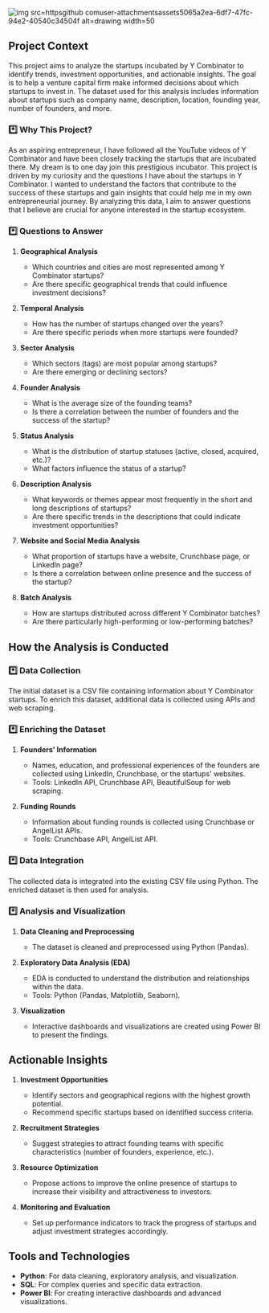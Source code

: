 ![img src=httpsgithub comuser-attachmentsassets5065a2ea-6df7-47fc-94e2-40540c34504f alt=drawing width=50](https://github.com/user-attachments/assets/5db60983-0b36-4806-8c13-e34793ce7b24)


## Project Context

This project aims to analyze the startups incubated by Y Combinator to identify trends, investment opportunities, and actionable insights. The goal is to help a venture capital firm make informed decisions about which startups to invest in. The dataset used for this analysis includes information about startups such as company name, description, location, founding year, number of founders, and more.

### *️⃣ Why This Project?

As an aspiring entrepreneur, I have followed all the YouTube videos of Y Combinator and have been closely tracking the startups that are incubated there. My dream is to one day join this prestigious incubator. This project is driven by my curiosity and the questions I have about the startups in Y Combinator. I wanted to understand the factors that contribute to the success of these startups and gain insights that could help me in my own entrepreneurial journey. By analyzing this data, I aim to answer questions that I believe are crucial for anyone interested in the startup ecosystem.

### *️⃣ Questions to Answer

1. **Geographical Analysis**
   - Which countries and cities are most represented among Y Combinator startups?
   - Are there specific geographical trends that could influence investment decisions?

2. **Temporal Analysis**
   - How has the number of startups changed over the years?
   - Are there specific periods when more startups were founded?

3. **Sector Analysis**
   - Which sectors (tags) are most popular among startups?
   - Are there emerging or declining sectors?

4. **Founder Analysis**
   - What is the average size of the founding teams?
   - Is there a correlation between the number of founders and the success of the startup?

5. **Status Analysis**
   - What is the distribution of startup statuses (active, closed, acquired, etc.)?
   - What factors influence the status of a startup?

6. **Description Analysis**
   - What keywords or themes appear most frequently in the short and long descriptions of startups?
   - Are there specific trends in the descriptions that could indicate investment opportunities?

7. **Website and Social Media Analysis**
   - What proportion of startups have a website, Crunchbase page, or LinkedIn page?
   - Is there a correlation between online presence and the success of the startup?

8. **Batch Analysis**
   - How are startups distributed across different Y Combinator batches?
   - Are there particularly high-performing or low-performing batches?

## How the Analysis is Conducted

### *️⃣ Data Collection

The initial dataset is a CSV file containing information about Y Combinator startups. To enrich this dataset, additional data is collected using APIs and web scraping.

### *️⃣ Enriching the Dataset

1. **Founders' Information**
   - Names, education, and professional experiences of the founders are collected using LinkedIn, Crunchbase, or the startups' websites.
   - Tools: LinkedIn API, Crunchbase API, BeautifulSoup for web scraping.

2. **Funding Rounds**
   - Information about funding rounds is collected using Crunchbase or AngelList APIs.
   - Tools: Crunchbase API, AngelList API.

### *️⃣ Data Integration

The collected data is integrated into the existing CSV file using Python. The enriched dataset is then used for analysis.

### *️⃣ Analysis and Visualization

1. **Data Cleaning and Preprocessing**
   - The dataset is cleaned and preprocessed using Python (Pandas).

2. **Exploratory Data Analysis (EDA)**
   - EDA is conducted to understand the distribution and relationships within the data.
   - Tools: Python (Pandas, Matplotlib, Seaborn).

3. **Visualization**
   - Interactive dashboards and visualizations are created using Power BI to present the findings.

## Actionable Insights

1. **Investment Opportunities**
   - Identify sectors and geographical regions with the highest growth potential.
   - Recommend specific startups based on identified success criteria.

2. **Recruitment Strategies**
   - Suggest strategies to attract founding teams with specific characteristics (number of founders, experience, etc.).

3. **Resource Optimization**
   - Propose actions to improve the online presence of startups to increase their visibility and attractiveness to investors.

4. **Monitoring and Evaluation**
   - Set up performance indicators to track the progress of startups and adjust investment strategies accordingly.

## Tools and Technologies

- **Python**: For data cleaning, exploratory analysis, and visualization.
- **SQL**: For complex queries and specific data extraction.
- **Power BI**: For creating interactive dashboards and advanced visualizations.
